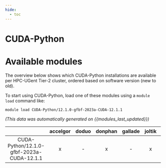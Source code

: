 ```yaml
---
hide:
  - toc
---
```


CUDA-Python
===========

# Available modules


The overview below shows which CUDA-Python installations are available per HPC-UGent Tier-2 cluster, ordered based on software version (new to old).

To start using CUDA-Python, load one of these modules using a `module load` command like:

```shell
module load CUDA-Python/12.1.0-gfbf-2023a-CUDA-12.1.1
```

*(This data was automatically generated on {{modules_last_updated}})*  

| |accelgor|doduo|donphan|gallade|joltik|shinx|skitty|
| :---: | :---: | :---: | :---: | :---: | :---: | :---: | :---: |
|CUDA-Python/12.1.0-gfbf-2023a-CUDA-12.1.1|x|-|x|-|x|-|-|
